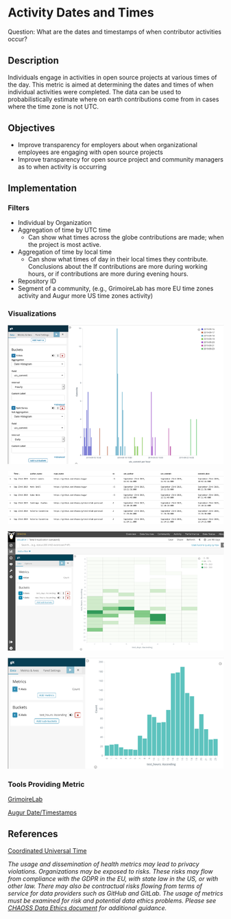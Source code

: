# Activity Dates and Times

Question: What are the dates and timestamps of when contributor activities occur?

## Description

Individuals engage in activities in open source projects at various times of the day. This metric is aimed at determining the dates and times of when individual activities were completed. The data can be used to probabilistically estimate where on earth contributions come from in cases where the time zone is not UTC. 

## Objectives

* Improve transparency for employers about when organizational employees are engaging with open source projects
* Improve transparency for open source project and community managers as to when activity is occurring 

## Implementation

### Filters
* Individual by Organization
* Aggregation of time by UTC time 
  - Can show what times across the globe contributions are made; when the project is most active.
* Aggregation of time by local time
  - Can show what times of day in their local times they contribute. Conclusions about the If contributions are more during working hours, or if contributions are more during evening hours.
* Repository ID
* Segment of a community, (e.g., GrimoireLab has more EU time zones activity and Augur more US time zones activity)

### Visualizations

![Date Time Chart 1](https://raw.githubusercontent.com/chaoss/wg-common/main/focus-areas/time/images/activity-dates-and-times_1.png)

![Date Time Chart 2](https://raw.githubusercontent.com/chaoss/wg-common/main/focus-areas/time/images/activity-dates-and-times_2.png)

![Date Time Chart 3](https://raw.githubusercontent.com/chaoss/wg-common/main/focus-areas/time/images/activity-dates-and-times_3.png)

![Date Time Chart 4](https://raw.githubusercontent.com/chaoss/wg-common/main/focus-areas/time/images/activity-dates-and-times_4.png)

### Tools Providing Metric

[GrimoireLab](https://chaoss.github.io/grimoirelab/)

[Augur Date/Timestamps](https://docs.augur.net/#dates-timestamps)

## References

[Coordinated Universal Time](https://en.wikipedia.org/wiki/Coordinated_Universal_Time)

*The usage and dissemination of health metrics may lead to privacy violations. Organizations may be exposed to risks. These risks may flow from compliance with the GDPR in the EU, with state law in the US, or with other law. There may also be contractual risks flowing from terms of service for data providers such as GitHub and GitLab. The usage of metrics must be examined for risk and potential data ethics problems. Please see [CHAOSS Data Ethics document](https://github.com/chaoss/community/blob/main/data-use-statement.md) for additional guidance.*
